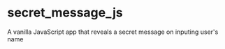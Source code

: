 # secret_message_js
A vanilla JavaScript app that reveals a secret message on inputing user's name 
